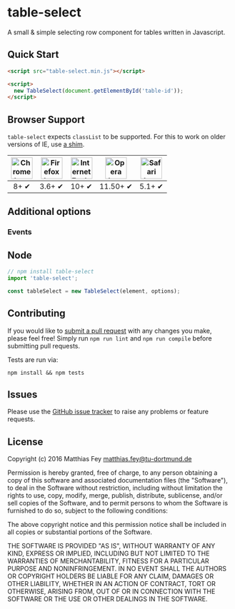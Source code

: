 # table-select

A small & simple selecting row component for tables written in Javascript.

## Quick Start

```html
<script src="table-select.min.js"></script>

<script>
  new TableSelect(document.getElementById('table-id'));
</script>
```

## Browser Support

`table-select` expects `classList` to be supported. For this to work on older versions of IE, use [a shim](https://github.com/Modernizr/Modernizr/wiki/HTML5-Cross-Browser-Polyfills#classlist).

| <img src="http://i.imgur.com/dJC1GUv.png" width="48px" height="48px" alt="Chrome logo"> | <img src="http://i.imgur.com/o1m5RcQ.png" width="48px" height="48px" alt="Firefox logo"> | <img src="http://i.imgur.com/8h3iz5H.png" width="48px" height="48px" alt="Internet Explorer logo"> | <img src="http://i.imgur.com/iQV4nmJ.png" width="48px" height="48px" alt="Opera logo"> | <img src="http://i.imgur.com/j3tgNKJ.png" width="48px" height="48px" alt="Safari logo"> |
|:---:|:---:|:---:|:---:|:---:|
| 8+ ✔ | 3.6+ ✔ | 10+ ✔ | 11.50+ ✔ | 5.1+ ✔ |

## Additional options

### Events

## Node

```js
// npm install table-select
import 'table-select';

const tableSelect = new TableSelect(element, options);
```

## Contributing

If you would like to [submit a pull request](https://github.com/rusty1s/table-select/pulls) with any changes you make, please feel free!
Simply run `npm run lint` and `npm run compile` before submitting pull requests.

Tests are run via:

```
npm install && npm tests
```

## Issues

Please use the [GitHub issue tracker](https://github.com/rusty1s/table-select/issues) to raise any problems or feature requests.

## License

Copyright (c) 2016 Matthias Fey <matthias.fey@tu-dortmund.de>

Permission is hereby granted, free of charge, to any person obtaining a copy
of this software and associated documentation files (the "Software"), to deal
in the Software without restriction, including without limitation the rights
to use, copy, modify, merge, publish, distribute, sublicense, and/or sell
copies of the Software, and to permit persons to whom the Software is
furnished to do so, subject to the following conditions:

The above copyright notice and this permission notice shall be included in
all copies or substantial portions of the Software.

THE SOFTWARE IS PROVIDED "AS IS", WITHOUT WARRANTY OF ANY KIND, EXPRESS OR
IMPLIED, INCLUDING BUT NOT LIMITED TO THE WARRANTIES OF MERCHANTABILITY,
FITNESS FOR A PARTICULAR PURPOSE AND NONINFRINGEMENT. IN NO EVENT SHALL THE
AUTHORS OR COPYRIGHT HOLDERS BE LIABLE FOR ANY CLAIM, DAMAGES OR OTHER
LIABILITY, WHETHER IN AN ACTION OF CONTRACT, TORT OR OTHERWISE, ARISING FROM,
OUT OF OR IN CONNECTION WITH THE SOFTWARE OR THE USE OR OTHER DEALINGS IN
THE SOFTWARE.


